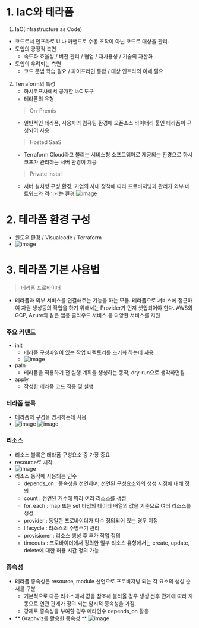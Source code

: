 # 1. IaC와 테라폼
1. IaC(Infrastructure as Code)
 - 코드로서 인프라로 UI나 커맨드로 수동 조작이 아닌 코드로 대상을 관리.
 - 도입의 긍정적 측면
   - 속도화 효율성 / 버전 관리 / 협업 / 재사용성 / 기술의 자산화
 - 도입의 우려되는 측면
   - 코드 문법 학습 필요 / 파이프라인 통합 / 대상 인프라의 이해 필요
  
2. Terraform의 특성
   - 하시코프사에서 공개한 IaC 도구
   - 테라폼의 유형
   > On-Premis
     - 일반적인 테라폼, 사용자의 컴퓨팅 환경에 오픈소스 바이너리 툴인 테라폼이 구성되어 사용
   > Hosted SaaS
     - Terraform Cloud라고 불리는 서비스형 소프트웨어로 제공되는 환경으로 하시코프가 관리하는 서버 환경이 제공
   > Private Install
     - 서버 설치형 구성 환경, 기업의 사내 정책에 따라 프로비저닝과 관리가 외부 네트워크와 격리되는 환경
![image](https://github.com/SEONGWOOKWON/terraform_study/assets/108262008/640ce018-e3e3-4a2c-88fb-6da4555f5346)

# 2. 테라폼 환경 구성
 - 윈도우 환경 / Visualcode / Terraform
 - ![image](https://github.com/SEONGWOOKWON/terraform_study/assets/108262008/3cab6932-6a6b-4956-b9c1-acd2305c56c1)

# 3. 테라폼 기본 사용법
> 테라폼 프로바이더
  - 테라폼과 외부 서비스를 연결해주는 기능을 하는 모듈. 테라폼으로 서비스에 접근하여 자원 생성등의 작업을 하기 위해서는 Provider가 먼저 셋업되어야 한다. AWS외 GCP, Azure와 같은 범용 클라우드 서비스 등 다양한 서비스를 지원

### 주요 커맨드
 - init
   - 테라폼 구성파일이 있는 작업 디렉토리를 초기화 하는데 사용
   - ![image](https://github.com/SEONGWOOKWON/terraform_study/assets/108262008/79137c6b-2711-42ea-be85-7519f9a64397)
 - paln
   - 테라폼을 적용하기 전 실행 계획을 생성하는 동작, dry-run으로 생각하면됨.
 - apply
   - 작성한 테라폼 코드 적용 및 실행
  
### 테라폼 블록
 - 테라폼의 구성을 명시하는데 사용
 - ![image](https://github.com/SEONGWOOKWON/terraform_study/assets/108262008/27b36796-0612-4eda-8653-32030dcd5661) ![image](https://github.com/SEONGWOOKWON/terraform_study/assets/108262008/2a14d3de-3ace-4738-8036-86272742f8b4)
### 리소스
 - 리소스 블록은 테라폼 구성요소 중 가장 중요
 - resource로 시작
 - ![image](https://github.com/SEONGWOOKWON/terraform_study/assets/108262008/8ee94f98-d337-4f65-b74f-576b4f7c3cf3)
 - 리소스 동작에 사용되는 인수
    - depends_on : 종속성을 선언하며, 선언된 구성요소와의 생성 시점에 대해 정의
    - count : 선언된 개수에 따라 여러 리소스를 생성
    - for_each : map 또는 set 타입의 데이터 배열의 값을 기준으로 여러 리소스를 생성
    - provider : 동일한 프로바이더가 다수 정의되어 있는 경우 지정
    - lifecycle : 리소스의 수명주기 관리
    - provisioner : 리소스 생성 후 추가 작업 정의
    - timeouts : 프로바이더에서 정의한 일부 리소스 유형에서는 create, update, delete에 대한 허용 시간 정의 가능

### 종속성 
 - 테라폼 종속성은 resource, module 선언으로 프로비저닝 되는 각 요소의 생성 순서를 구분
   - 기본적으로 다른 리소스에서 값을 참조해 불러올 경우 생성 선후 관계에 따라 자동으로 연관 관계가 정의 되는 암시적 종속성을 가짐.
   - 강제로 종속성을 부여할 경우 메타인수 depends_on 활용
 - ** Graphviz를 활용한 종속성 **
   ![image](https://github.com/SEONGWOOKWON/terraform_study/assets/108262008/04abe4ec-0447-48b6-b4fe-2d91e315acba)
